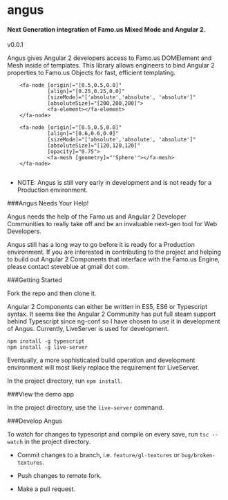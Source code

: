# angus

#### Next Generation integration of Famo.us Mixed Mode and Angular 2.

v0.0.1

Angus gives Angular 2 developers access to Famo.us DOMElement and Mesh inside of templates. This library allows engineers to bind Angular 2 properties to Famo.us Objects for fast, efficient templating.


```
    <fa-node [origin]="[0.5,0.5,0.0]"
             [align]="[0.25,0.25,0.0]"
             [sizeMode]="['absolute','absolute', 'absolute']"
             [absoluteSize]="[200,200,200]">
             <fa-element></fa-element>
    </fa-node>

    <fa-node [origin]="[0.5,0.5,0.0]"
             [align]="[0.6,0.6,0.0]"
             [sizeMode]="['absolute','absolute', 'absolute']"
             [absoluteSize]="[120,120,120]"
             [opacity]="0.75">
             <fa-mesh [geometry]="'Sphere'"></fa-mesh>
    </fa-node>


```

* NOTE: Angus is still very early in development and is not ready for a Production environment.


###Angus Needs Your Help!

Angus needs the help of the Famo.us and Angular 2 Developer Communities to really take off and be an invaluable next-gen tool for Web Developers.

Angus still has a long way to go before it is ready for a Production environment. If you are interested in contributing to the project and helping to build out Angular 2 Components that interface with the Famo.us Engine, please contact steveblue at gmail dot com.


###Getting Started

Fork the repo and then clone it.

Angular 2 Components can either be written in ES5, ES6 or Typescript syntax. It seems like the Angular 2 Community has put full steam support behind Typescript since ng-conf so I have chosen to use it in development of Angus. Currently, LiveServer is used for development.

```
npm install -g typescript
npm install -g live-server

```

Eventually, a more sophisticated build operation and development environment will most likely replace the requirement for LiveServer.

In the project directory, run `npm install`.

###View the demo app

In the project directory, use the `live-server` command.


###Develop Angus

To watch for changes to typescript and compile on every save, run `tsc --watch` in the project directory.

* Commit changes to a branch, i.e. `feature/gl-textures` or `bug/broken-textures`.

* Push changes to remote fork.

* Make a pull request.
